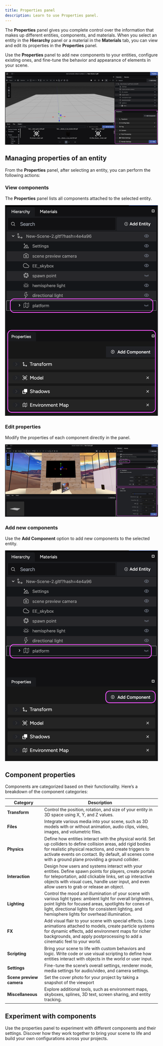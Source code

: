 ```yaml
---
title: Properties panel
description: Learn to use Properties panel.
---
```


The **Properties** panel gives you complete control over the information that makes up different entities, components, and materials. When you select an entity in the **Hierarchy** panel or a material in the **Materials** tab, you can view and edit its properties in the **Properties** panel.

Use the **Properties** panel to add new components to your entities, configure existing ones, and fine-tune the behavior and appearance of elements in your scene.

![Location of the Properties panel](../../../../../assets/images/get-started/ir-engine-studio/studio-interface/properties-panel/properties-panel-location.png)

## Managing properties of an entity

From the **Properties** panel, after selecting an entity, you can perform the following actions:

### View components

The **Properties** panel lists all components attached to the selected entity.

![Default components of the selected entity](../../../../../assets/images/get-started/ir-engine-studio/studio-interface/properties-panel/default-entity-components.png)

### Edit properties

Modify the properties of each component directly in the panel.

![Properties of the Transform and Video components of an entity](../../../../../assets/images/get-started/ir-engine-studio/studio-interface/properties-panel/transform-video-component-properties.png)

### Add new components

Use the **Add Component** option to add new components to the selected entity.

![Add Component button with an entity selected](../../../../../assets/images/get-started/ir-engine-studio/studio-interface/properties-panel/add-component-button.png)

## Component properties

Components are categorized based on their functionality. Here’s a breakdown of the component categories:

| Category | Description |
| --- | --- |
| **Transform** | Control the position, rotation, and size of your entity in 3D space using X, Y, and Z values. |
| **Files** | Integrate various media into your scene, such as 3D models with or without animation, audio clips, video, images, and volumetric files. |
| **Physics** | Define how entities interact with the physical world. Set up colliders to define collision areas, add rigid bodies for realistic physical reactions, and create triggers to activate events on contact. By default, all scenes come with a ground plane providing a ground collider. |
| **Interaction** | Design how users and systems interact with your entities. Define spawn points for players, create portals for teleportation, add clickable links, set up interactive objects with visual cues, handle user input, and even allow users to grab or release an object. |
| **Lighting** | Control the mood and illumination of your scene with various light types: ambient light for overall brightness, point lights for focused areas, spotlights for cones of light, directional lights for consistent lighting, and hemisphere lights for overhead illumination. |
| **FX** | Add visual flair to your scene with special effects. Loop animations attached to models, create particle systems for dynamic effects, add environment maps for richer backgrounds, and apply postprocessing to add a cinematic feel to your world. |
| **Scripting** | Bring your scene to life with custom behaviors and logic. Write code or use visual scripting to define how entities interact with objects in the world or user input. |
| **Settings** | Fine-tune the scene’s overall settings, renderer mode, media settings for audio/video, and camera settings. |
| **Scene preview camera** | Set the cover photo for your project by taking a snapshot of the viewport |
| **Miscellaneous** | Explore additional tools, such as environment maps, skyboxes, splines, 3D text, screen sharing, and entity tracking. |

## Experiment with components

Use the properties panel to experiment with different components and their settings. Discover how they work together to bring your scene to life and build your own configurations across your projects.
